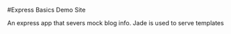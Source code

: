 #Express Basics Demo Site

An express app that severs mock blog info.
Jade is used to serve templates
